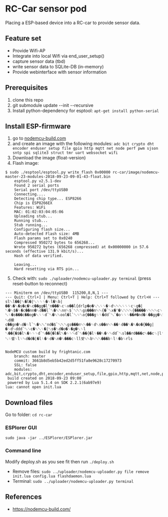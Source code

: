 # RC-Car sensor pod

Placing a ESP-based device into a RC-car to provide sensor data.

## Feature set

- Provide Wifi-AP 
- Integrate into local Wifi via end_user_setup()
- capture sensor data (tbd)
- write sensor data to SQLite-DB (in-memory)
- Provide webinterface with sensor information

## Prerequisites

1. clone this repo
2. git submodule update --init --recursive
3. Install python-dependency for esptool: `apt-get install python-serial`

## Install ESP-firmware

1. go to [nodemcu-build.com](https://nodemcu-build.com/) 
2. and create an image with the following modules: `adc bit crypto dht encoder enduser_setup file gpio http mqtt net node perf pwm sjson sntp spi sqlite3 struct tmr uart websocket wifi` 
3. Download the image (float-version)
4. Flash image: 
```
$ sudo ./esptool/esptool.py write_flash 0x00000 rc-car/image/nodemcu-master-23-modules-2018-09-23-09-01-43-float.bin 
    esptool.py v2.5.1-dev
    Found 2 serial ports
    Serial port /dev/ttyUSB0
    Connecting....
    Detecting chip type... ESP8266
    Chip is ESP8266EX
    Features: WiFi
    MAC: 01:02:03:04:05:06
    Uploading stub...
    Running stub...
    Stub running...
    Configuring flash size...
    Auto-detected Flash size: 4MB
    Flash params set to 0x0240
    Compressed 950272 bytes to 656268...
    Wrote 950272 bytes (656268 compressed) at 0x00000000 in 57.6 seconds (effective 131.9 kbit/s)...
    Hash of data verified.

    Leaving...
    Hard resetting via RTS pin...
```
5. Check with: `sudo ./uploader/nodemcu-uploader.py terminal` (press reset-button to reconnect)

```
--- Miniterm on /dev/ttyUSB0  115200,8,N,1 ---
--- Quit: Ctrl+] | Menu: Ctrl+T | Help: Ctrl+T followed by Ctrl+H ---
sl␀l��|␀�l�|␃␌␌␌�␌l�␄b|��␃�␒�s�c�␄c��gg�l'n���␄c␜x��l{drlp�o�␐␃␌␌�␌d␄␄␄␌␌␌c␌g�|␃�␄$�␌�c��nn�␀d��l`␂�␓␓nn␄$`␃␇␂gs���n␄␄{�`␂x�'�␐␃␄␄{�����␌␄␄␄c␌o�|␂␌�s���c��og�␀␌␌d`␃�␛␛ool�l`␃␎␃o{���g␌␌�dd`␃`�o␌␌␌��#�nd�␌��gg�␀␄�␇lp�o�␘␂␌␌s�����l�r�c␌'�|␃d䌇c��gn�␀d�␌l`␂�␓␓'nd�$`␃␇␂gs���n␄␄��␏d␇s��n␄␄��␏d��␃�␓�o�{��g|�␌d␄ddd`␃␜c�␒␂␌�|␂s�␃d�o�␌�g�␀␌l ␃��{�$�l␓�␌␌␌d`␃��{�l�l␓�␌␌␄d`␃��{�l␌��␀�␌␄dd`␃sl��rd���c␄��c␜|l␌c��␄␓���dc��o�␒gg�␘␃␄␃�l�|␃␌쇌␌l␌␄d�d�|�l␌�␏d�␃n�␀���c␌ll쌎␛␄b␄␃␃���b␌l␌�b␜rls


NodeMCU custom build by frightanic.com
	branch: master
	commit: 3661b8d5eb5b42ed2d5ff51fa8e9628c17270973
	SSL: false
	modules: adc,bit,crypto,dht,encoder,enduser_setup,file,gpio,http,mqtt,net,node,perf,pwm,sjson,sntp,spi,sqlite3,struct,tmr,uart,websocket,wifi
 build created on 2018-09-23 09:00
 powered by Lua 5.1.4 on SDK 2.2.1(6ab97e9)
lua: cannot open init.lua

```

## Download files

Go to folder: `cd rc-car`

### ESPlorer GUI

`sudo java -jar ../ESPlorer/ESPlorer.jar`

### Command line

Modify deploy.sh as you see fit then run `./deploy.sh`

- Remove files: `sudo ../uploader/nodemcu-uploader.py file remove init.lua config.lua flashdaemon.lua`
- Terminal: `sudo ../uploader/nodemcu-uploader.py terminal`

## References

- https://nodemcu-build.com/